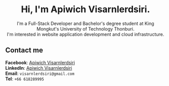 <h1 align="center">Hi, I'm Apiwich Visarnlerdsiri.</h1>
<p align="center">I'm a Full-Stack Developer and Bachelor's degree student at King Mongkut's University of Technology Thonburi.<br> I'm interested in website application development and cloud infrastructure.</p>

<h2>Contact me</h2>

<span>**Facebook**: [Apiwich Visarnlerdsiri](https://www.facebook.com/apiwich.visarnlerdsiri.5)</span><br>
<span>**LinkedIn**: [Apiwich Visarnlerdsiri](www.linkedin.com/in/apiwich-visarnlerdsiri-789aba167)</span><br>
<span>**Email**: `visarnlerdsiri@gmail.com`</span><br>
<span>**Tel**: `+66 618289995`</span><br>
